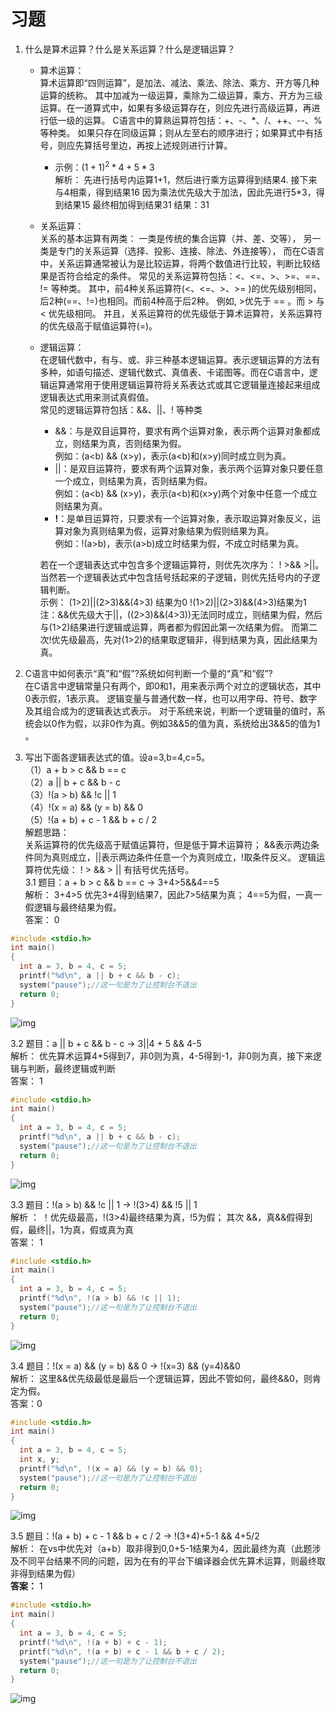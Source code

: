 # 习题

1. 什么是算术运算？什么是关系运算？什么是逻辑运算？
    - 算术运算：  
算术运算即“四则运算”，是加法、减法、乘法、除法、乘方、开方等几种运算的统称。
其中加减为一级运算，乘除为二级运算，乘方、开方为三级运算。在一道算式中，如果有多级运算存在，则应先进行高级运算，再进行低一级的运算。
C语言中的算熟运算符包括：​​+​​​、​​-​​​、​​*​​​、​/​、​​++​​​、​​--​​​、​​%​​ 等种类。
如果只存在同级运算；则从左至右的顺序进行；如果算式中有括号，则应先算括号里边，再按上述规则进行计算。  
        - 示例：$(1+1)^{2}*4+5*3$  
解析：
先进行括号内运算​​1+1​​，然后进行乘方运算得到结果4.
接下来与4相乘，得到结果16
因为乘法优先级大于加法，因此先进行5*3，得到结果15
最终相加得到结果31
结果：31
    - 关系运算：  
关系的基本运算有两类：
一类是传统的集合运算（并、差、交等），
另一类是专门的关系运算（选择、投影、连接、除法、外连接等），
而在C语言中，关系运算通常被认为是比较运算，将两个数值进行比较，判断比较结果是否符合给定的条件。
常见的关系运算符包括：​​<​​​、​​<=​​​、​​>​​​、​​>=​​​、​​==​​​、​​!=​​ 等种类。
其中，前4种关系运算符(<、<=、>、>= )的优先级别相同，后2种(==、!=)也相同。而前4种高于后2种。
例如, ​​>​​​ 优先于 ​​==​​​ 。而 ​​>​​​ 与 ​​<​​​ 优先级相同。
并且，关系运算符的优先级低于算术运算符，关系运算符的优先级高于赋值运算符(=)。
    - 逻辑运算：  
在逻辑代数中，有与、或、非三种基本逻辑运算。表示逻辑运算的方法有多种，如语句描述、逻辑代数式、真值表、卡诺图等。而在C语言中，逻辑运算通常用于使用逻辑运算符将关系表达式或其它逻辑量连接起来组成逻辑表达式用来测试真假值。  
常见的逻辑运算符包括：​​&&​​​、​​||​​​、​​!​​ 等种类
        - ​&&​​：与是双目运算符，要求有两个运算对象，表示两个运算对象都成立，则结果为真，否则结果为假。  
例如：(a<b) && (x>y)，表示(a<b)和(x>y)同时成立则为真。
        - ​​||​​：是双目运算符，要求有两个运算对象，表示两个运算对象只要任意一个成立，则结果为真，否则结果为假。  
例如：(a<b) && (x>y)，表示(a<b)和(x>y)两个对象中任意一个成立则结果为真。
        - **​​!​​**：是单目运算符，只要求有一个运算对象，表示取运算对象反义，运算对象为真则结果为假，运算对象结果为假则结果为真。  
例如：!(a>b)，表示(a>b)成立时结果为假，不成立时结果为真。

        若在一个逻辑表达式中包含多个逻辑运算符，则优先次序为： ​​!​​​ > ​​&&​​​ > ​​||​​。当然若一个逻辑表达式中包含括号括起来的子逻辑，则优先括号内的子逻辑判断。  
示例：
(1>2)||(2>3)&&(4>3) 结果为0
!(1>2)||(2>3)&&(4>3)结果为1  
注：​​&&​​​优先级大于​​||​​​，((2>3)&&(4>3))无法同时成立，则结果为假，然后与(1>2)结果进行逻辑或运算，两者都为假因此第一次结果为假。 而第二次​​!​​优先级最高，先对(1>2)的结果取逻辑非，得到结果为真，因此结果为真。

2. C语言中如何表示“真”和“假”?系统如何判断一个量的“真”和“假”?  
在C语言中逻辑常量只有两个，即0和1，用来表示两个对立的逻辑状态，其中​​0​​​表示假，​​1​​表示真。
逻辑变量与普通代数一样，也可以用字母、符号、数字及其组合成为的逻辑表达式表示。
对于系统来说，判断一个逻辑量的值时，系统会以​​0​​​作为假，以​​非0​​​作为真。例如​​3&&5​​​的值为真，系统给出​​3&&5​​​的值为​​1​​。
3. 写出下面各逻辑表达式的值。设a=3,b=4,c=5。  
（1）a + b > c && b == c  
（2）a || b + c && b - c  
（3）!(a > b) && !c || 1  
（4）!(x = a) && (y = b) && 0  
（5）!(a + b) + c - 1 && b + c / 2  
解题思路：  
关系运算符的优先级高于赋值运算符，但是低于算术运算符；
&&表示两边条件同为真则成立，||表示两边条件任意一个为真则成立，!取条件反义。
逻辑运算符优先级： ! > && > ||
有括号优先括号。  
3.1 题目：a + b > c && b == c -> 3+4>5&&4==5  
解析： 3+4>5 优先3+4得到结果7，因此7>5结果为真； 4==5为假，一真一假逻辑与最终结果为假。  
答案： 0

```c
#include <stdio.h>
int main()
{
  int a = 3, b = 4, c = 5;
  printf("%d\n", a || b + c && b - c);
  system("pause");//这一句是为了让控制台不退出
  return 0;
}
```

![img](https://s2.51cto.com/images/blog/202210/13111931_634783c3ab10f89474.png)  

3.2 题目：a || b + c && b - c -> 3||4 + 5 && 4-5  
解析： 优先算术运算4+5得到7，非0则为真，4-5得到-1，非0则为真，接下来逻辑与判断，最终逻辑或判断  
答案： 1

```c
#include <stdio.h>
int main()
{
  int a = 3, b = 4, c = 5;
  printf("%d\n", a || b + c && b - c);
  system("pause");//这一句是为了让控制台不退出
  return 0;
}
```

![img](https://s2.51cto.com/images/blog/202210/13111931_634783c3bca8565193.png)  

3.3 题目：!(a > b) && !c || 1 -> !(3>4) && !5 || 1  
解析 ： ！优先级最高，!(3>4)最终结果为真，!5为假； 其次 &&，真&&假得到假，最终||，1为真，假或真为真  
答案： 1

```c
#include <stdio.h>
int main()
{
  int a = 3, b = 4, c = 5;
  printf("%d\n", !(a > b) && !c || 1);
  system("pause");//这一句是为了让控制台不退出
  return 0;
}
```

![img](https://s2.51cto.com/images/blog/202210/13111931_634783c3cc61417595.png)

3.4 题目：!(x = a) && (y = b) && 0 -> !(x=3) && (y=4)&&0  
解析： 这里&&优先级最低是最后一个逻辑运算，因此不管如何，最终&&0，则肯定为假。  
答案：0

```c
#include <stdio.h>
int main()
{
  int a = 3, b = 4, c = 5;
  int x, y;
  printf("%d\n", !(x = a) && (y = b) && 0);
  system("pause");//这一句是为了让控制台不退出
  return 0;
}
```

![img](https://s2.51cto.com/images/blog/202210/13111932_634783c41d7ab25528.png)  

3.5 题目：!(a + b) + c - 1 && b + c / 2 -> !(3+4)+5-1 && 4+5/2  
解析： 在vs中优先对（a+b）取非得到0,0+5-1结果为4，因此最终为真（此题涉及不同平台结果不同的问题，因为在有的平台下编译器会优先算术运算，则最终取非得到结果为假）  
**答案：** 1

```c
#include <stdio.h>
int main()
{
  int a = 3, b = 4, c = 5;
  printf("%d\n", !(a + b) + c - 1);
  printf("%d\n", !(a + b) + c - 1 && b + c / 2);
  system("pause");//这一句是为了让控制台不退出
  return 0;
}
```

![img](https://s2.51cto.com/images/blog/202210/13111932_634783c42f47b15125.png)
